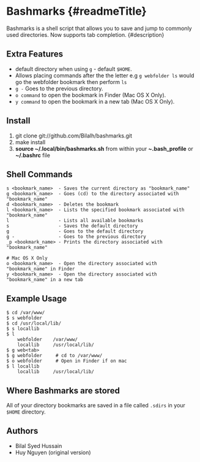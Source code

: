 Bashmarks {#readmeTitle}
=====

Bashmarks is a shell script that allows you to save and jump to commonly used directories. Now supports tab completion.
{#description}

Extra Features
--------------

* default directory when using `g` - default `$HOME`.
* Allows placing commands after the the letter e.g `g webfolder ls` would go the webfolder bookmark then perform `ls`
* `g -` Goes to the previous directory.
* `o command` to open the bookmark in Finder (Mac OS X Only).
* `y command` to open the bookmark in a new tab (Mac OS X Only).

Install
-------

1. git clone git://github.com/Bilalh/bashmarks.git
2. make install
3. **source ~/.local/bin/bashmarks.sh** from within your **~.bash\_profile** or **~/.bashrc** file

Shell Commands
--------------

	s <bookmark_name>  - Saves the current directory as "bookmark_name"
	g <bookmark_name>  - Goes (cd) to the directory associated with "bookmark_name"
	d <bookmark_name>  - Deletes the bookmark
	l <bookmark_name>  - Lists the specified bookmark associated with "bookmark_name"
	l                  - Lists all available bookmarks
	s                  - Saves the default directory
	g                  - Goes to the default directory
	g -                - Goes to the previous directory
	_p <bookmark_name> - Prints the directory associated with "bookmark_name"
    
	# Mac OS X Only 
	o <bookmark_name>  - Open the directory associated with "bookmark_name" in Finder
	y <bookmark_name>  - Open the directory associated with "bookmark_name" in a new tab

Example Usage
-------------

	$ cd /var/www/
	$ s webfolder
	$ cd /usr/local/lib/
	$ s locallib
	$ l
		webfolder	 /var/www/
		locallib	 /usr/local/lib/
	$ g web<tab>
	$ g webfolder	  # cd to /var/www/
	$ o webfolder	  # Open in Finder if on mac
	$ l locallib
		locallib	 /usr/local/lib/
		
Where Bashmarks are stored
--------------------------
    
All of your directory bookmarks are saved in a file called `.sdirs` in your `$HOME` directory.

Authors
-------
* Bilal Syed Hussain
* Huy Nguyen (original version)

